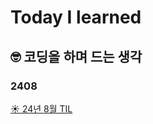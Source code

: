 # Today I learned
## 🤓 코딩을 하며 드는 생각

### 2408
[☀️ 24년 8월 TIL](https://github.com/HJ0216/TIL/blob/main/TIL/2408.md)